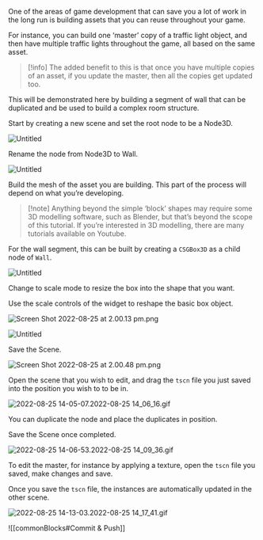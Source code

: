 One of the areas of game development that can save you a lot of work in the long run is building assets that you can reuse throughout your game.

For instance, you can build one ‘master’ copy of a traffic light object, and then have multiple traffic lights throughout the game, all based on the same asset.

> [!info] The added benefit to this is that once you have multiple copies of an asset, if you update the master, then all the copies get updated too.

This will be demonstrated here by building a segment of wall that can be duplicated and be used to build a complex room structure.

Start by creating a new scene and set the root node to be a Node3D.

![Untitled](reusableAssets-NewNode.png)

Rename the node from Node3D to Wall.

![Untitled](reusableAssets-NameChangeWall.png)

Build the mesh of the asset you are building. This part of the process will depend on what you’re developing. 

> [!note] Anything beyond the simple ‘block’ shapes may require some 3D modelling software, such as Blender, but that’s beyond the scope of this tutorial. If you’re interested in 3D modelling, there are many tutorials available on Youtube.


For the wall segment, this can be built by creating a `CSGBox3D` as a child node of `Wall`.

![Untitled](reusableAssets-WallChildNode.png)

Change to scale mode to resize the box into the shape that you want.

Use the scale controls of the widget to reshape the basic box object.

![Screen Shot 2022-08-25 at 2.00.13 pm.png](reusableAssets-WallScale1.png)

![Untitled](reusableAssets-WallScale2.png)

Save the Scene. 

![Screen Shot 2022-08-25 at 2.00.48 pm.png](reusableAssets-SaveScene.png)

Open the scene that you wish to edit, and drag the `tscn` file you just saved into the position you wish to to be in.

![2022-08-25 14-05-07.2022-08-25 14_06_16.gif](reusableAssets-WallInstance.gif)

You can duplicate the node and place the duplicates in position.

Save the Scene once completed.

![2022-08-25 14-06-53.2022-08-25 14_09_36.gif](reusableAssets-SaveScene2.gif)

To edit the master, for instance by applying a texture, open the `tscn` file you saved, make changes and save. 

Once you save the `tscn` file, the instances are automatically updated in the other scene.

![2022-08-25 14-13-03.2022-08-25 14_17_41.gif](reusableAssets-WallUpdated.gif)


![[commonBlocks#Commit & Push]]